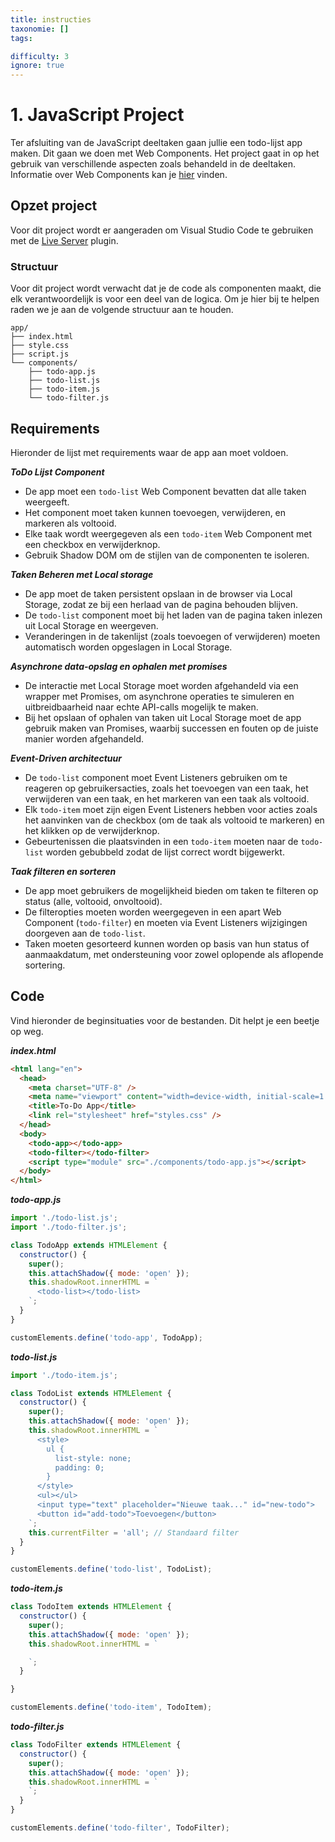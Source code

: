 ```yaml
---
title: instructies
taxonomie: []
tags:

difficulty: 3
ignore: true 
---
```


# 1. JavaScript Project
Ter afsluiting van de JavaScript deeltaken gaan jullie een todo-lijst app maken. Dit gaan we doen met Web Components. Het project gaat in op het gebruik van verschillende aspecten zoals behandeld in de deeltaken. Informatie over Web Components kan je [hier](https://developer.mozilla.org/en-US/docs/Web/API/Web_components) vinden.

## Opzet project
Voor dit project wordt er aangeraden om Visual Studio Code te gebruiken met de [Live Server](https://marketplace.visualstudio.com/items?itemName=ritwickdey.LiveServer) plugin. 

### Structuur
Voor dit project wordt verwacht dat je de code als componenten maakt, die elk verantwoordelijk is voor een deel van de logica. Om je hier bij te helpen raden we je aan de volgende structuur aan te houden.

```
app/
├── index.html
├── style.css
├── script.js
└── components/
    ├── todo-app.js
    ├── todo-list.js
    ├── todo-item.js
    └── todo-filter.js
```

## Requirements
Hieronder de lijst met requirements waar de app aan moet voldoen.

***ToDo Lijst Component***
- De app moet een `todo-list` Web Component bevatten dat alle taken weergeeft.
- Het component moet taken kunnen toevoegen, verwijderen, en markeren als voltooid.
- Elke taak wordt weergegeven als een `todo-item` Web Component met een checkbox en verwijderknop.
- Gebruik Shadow DOM om de stijlen van de componenten te isoleren.

***Taken Beheren met Local storage***
- De app moet de taken persistent opslaan in de browser via Local Storage, zodat ze bij een herlaad van de pagina behouden blijven.
- De `todo-list` component moet bij het laden van de pagina taken inlezen uit Local Storage en weergeven.
- Veranderingen in de takenlijst (zoals toevoegen of verwijderen) moeten automatisch worden opgeslagen in Local Storage.

***Asynchrone data-opslag en ophalen met promises***
- De interactie met Local Storage moet worden afgehandeld via een wrapper met Promises, om asynchrone operaties te simuleren en uitbreidbaarheid naar echte API-calls mogelijk te maken.
- Bij het opslaan of ophalen van taken uit Local Storage moet de app gebruik maken van Promises, waarbij successen en fouten op de juiste manier worden afgehandeld.

***Event-Driven architectuur***
- De `todo-list` component moet Event Listeners gebruiken om te reageren op gebruikersacties, zoals het toevoegen van een taak, het verwijderen van een taak, en het markeren van een taak als voltooid.
- Elk `todo-item` moet zijn eigen Event Listeners hebben voor acties zoals het aanvinken van de checkbox (om de taak als voltooid te markeren) en het klikken op de verwijderknop.
- Gebeurtenissen die plaatsvinden in een `todo-item` moeten naar de `todo-list` worden gebubbeld zodat de lijst correct wordt bijgewerkt.

***Taak filteren en sorteren***
- De app moet gebruikers de mogelijkheid bieden om taken te filteren op status (alle, voltooid, onvoltooid).
- De filteropties moeten worden weergegeven in een apart Web Component (`todo-filter`) en moeten via Event Listeners wijzigingen doorgeven aan de `todo-list`.
- Taken moeten gesorteerd kunnen worden op basis van hun status of aanmaakdatum, met ondersteuning voor zowel oplopende als aflopende sortering.

## Code 
Vind hieronder de beginsituaties voor de bestanden. Dit helpt je een beetje op weg.

***index.html***
```html
<html lang="en">
  <head>
    <meta charset="UTF-8" />
    <meta name="viewport" content="width=device-width, initial-scale=1.0" />
    <title>To-Do App</title>
    <link rel="stylesheet" href="styles.css" />
  </head>
  <body>
    <todo-app></todo-app>
    <todo-filter></todo-filter>
    <script type="module" src="./components/todo-app.js"></script>
  </body>
</html>
```

***todo-app.js***
```javascript
import './todo-list.js';
import './todo-filter.js';

class TodoApp extends HTMLElement {
  constructor() {
    super();
    this.attachShadow({ mode: 'open' });
    this.shadowRoot.innerHTML = `
      <todo-list></todo-list>
    `;
  }
}

customElements.define('todo-app', TodoApp);
```

***todo-list.js***
```javascript
import './todo-item.js';

class TodoList extends HTMLElement {
  constructor() {
    super();
    this.attachShadow({ mode: 'open' });
    this.shadowRoot.innerHTML = `
      <style>
        ul {
          list-style: none;
          padding: 0;
        }
      </style>
      <ul></ul>
      <input type="text" placeholder="Nieuwe taak..." id="new-todo">
      <button id="add-todo">Toevoegen</button>
    `;
    this.currentFilter = 'all'; // Standaard filter
  }
}

customElements.define('todo-list', TodoList);
```

***todo-item.js***
```javascript
class TodoItem extends HTMLElement {
  constructor() {
    super();
    this.attachShadow({ mode: 'open' });
    this.shadowRoot.innerHTML = `

    `;
  }

}

customElements.define('todo-item', TodoItem);
```

***todo-filter.js***
```javascript
class TodoFilter extends HTMLElement {
  constructor() {
    super();
    this.attachShadow({ mode: 'open' });
    this.shadowRoot.innerHTML = `
    `;
  }
}

customElements.define('todo-filter', TodoFilter);
```

